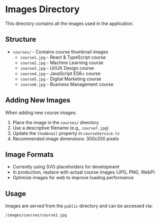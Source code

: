 # Images Directory

This directory contains all the images used in the application.

## Structure

- `courses/` - Contains course thumbnail images
  - `course1.jpg` - React & TypeScript course
  - `course2.jpg` - Machine Learning course
  - `course3.jpg` - UI/UX Design course
  - `course4.jpg` - JavaScript ES6+ course
  - `course5.jpg` - Digital Marketing course
  - `course6.jpg` - Business Management course

## Adding New Images

When adding new course images:

1. Place the image in the `courses/` directory
2. Use a descriptive filename (e.g., `course7.jpg`)
3. Update the `thumbnail` property in `courseService.ts`
4. Recommended image dimensions: 300x200 pixels

## Image Formats

- Currently using SVG placeholders for development
- In production, replace with actual course images (JPG, PNG, WebP)
- Optimize images for web to improve loading performance

## Usage

Images are served from the `public` directory and can be accessed via:
```
/images/courses/course1.jpg
```
